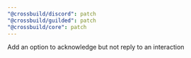 ```yaml
---
"@crossbuild/discord": patch
"@crossbuild/guilded": patch
"@crossbuild/core": patch
---
```


Add an option to acknowledge but not reply to an interaction

